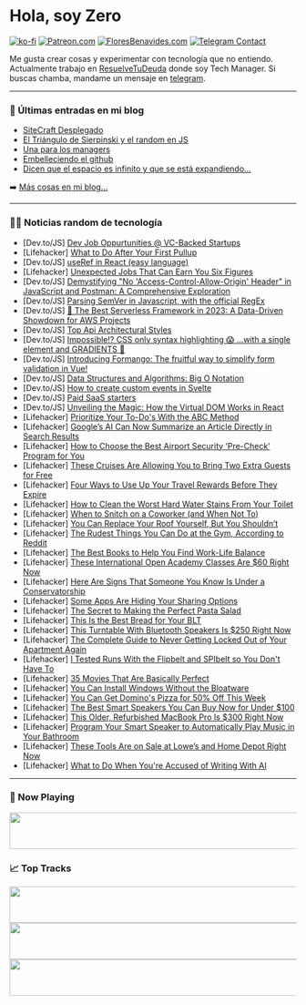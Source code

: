 # Hola, soy Zero

[![ko-fi](https://ko-fi.com/img/githubbutton_sm.svg)](https://ko-fi.com/J3J4N0LUK)
[![Patreon.com](https://img.shields.io/endpoint.svg?url=https%3A%2F%2Fshieldsio-patreon.vercel.app%2Fapi%3Fusername%3Dzerodragon%26type%3Dpatrons&style=for-the-badge)](https://patreon.com/zerodragon)
[![FloresBenavides.com](https://img.shields.io/website?down_message=oops&label=MiBlog&style=for-the-badge&up_message=online&url=https%3A%2F%2Ffloresbenavides.com)](https://floresbenavides.com)
[![Telegram Contact](https://img.shields.io/badge/escr%C3%ADbeme-ZeroDragon-%2326A5E4?style=for-the-badge&logo=telegram)](https://t.me/zerodragon)

Me gusta crear cosas y experimentar con tecnología que no entiendo.
Actualmente trabajo en [ResuelveTuDeuda](http://github.com/resuelve) donde soy Tech Manager.
Si buscas chamba, mandame un mensaje en [telegram](https://t.me/zerodragon).

---

### 📕 Últimas entradas en mi blog
<!-- BLOG-POST-LIST:START -->
- [SiteCraft Desplegado](https://floresbenavides.com/sitecraft-desplegado/)
- [El Triángulo de Sierpinski y el random en JS](https://floresbenavides.com/el-triangulo-de-sierpinski-y-el-random-en-js/)
- [Una para los managers](https://floresbenavides.com/una-para-los-managers/)
- [Embelleciendo el github](https://floresbenavides.com/embelleciendo-el-github/)
- [Dicen que el espacio es infinito y que se está expandiendo…](https://floresbenavides.com/dicen-que-el-espacio-es-infinito-y-que-se-esta-expandiendo/)
<!-- BLOG-POST-LIST:END -->

➡️ [Más cosas en mi blog...](https://floresbenavides.com)

---

### 👨‍💻 Noticias random de tecnología
<!-- TECH-POSTS:START -->
- [Dev.to/JS] [Dev Job Oppurtunities @ VC-Backed Startups](https://dev.to/mohanmukund13/vc-backed-startups-dev-job-oppurtunities-488k)
- [Lifehacker] [What to Do After Your First Pullup](https://lifehacker.com/what-to-do-after-your-first-pullup-1850741036)
- [Dev.to/JS] [useRef in React &lpar;easy language&rpar;](https://dev.to/diwakarkashyap/useref-in-react-easy-language-18na)
- [Lifehacker] [Unexpected Jobs That Can Earn You Six Figures](https://lifehacker.com/unexpected-jobs-that-can-earn-you-six-figures-1850738764)
- [Dev.to/JS] [Demystifying &quot;No &#39;Access-Control-Allow-Origin&#39; Header&quot; in JavaScript and Postman: A Comprehensive Exploration](https://dev.to/iamcymentho/demystifying-no-access-control-allow-origin-header-in-javascript-and-postman-a-comprehensive-exploration-4na5)
- [Dev.to/JS] [Parsing SemVer in Javascript, with the official RegEx](https://dev.to/receter/parsing-semver-in-javascript-with-the-official-regex-4e0e)
- [Dev.to/JS] [🥇 The Best Serverless Framework in 2023: A Data-Driven Showdown for AWS Projects](https://dev.to/slsbytheodo/the-best-serverless-framework-in-2023-a-data-driven-showdown-for-aws-projects-1p3h)
- [Dev.to/JS] [Top Api Architectural Styles](https://dev.to/emmanuel_ishola/top-api-architectural-styles-4340)
- [Dev.to/JS] [Impossible⁉️ CSS only syntax highlighting 😱 ...with a single element and GRADIENTS 🤯](https://dev.to/grahamthedev/impossible-css-only-js-syntax-highlighting-with-a-single-element-and-gradients-243j)
- [Dev.to/JS] [Introducing Formango: The fruitful way to simplify form validation in Vue!](https://dev.to/robbe95/introducing-formango-the-fruitful-way-to-simplify-form-validation-in-vue-1i6e)
- [Dev.to/JS] [Data Structures and Algorithms: Big O Notation](https://dev.to/purity_gwaro/data-structures-and-algorithms-big-o-notation-1m3b)
- [Dev.to/JS] [How to create custom events in Svelte](https://dev.to/kalashin1/how-to-create-custom-events-in-svelte-2cnc)
- [Dev.to/JS] [Paid SaaS starters](https://dev.to/marcin_codes/paid-saas-starters-3me5)
- [Dev.to/JS] [Unveiling the Magic: How the Virtual DOM Works in React](https://dev.to/crossskatee1/unveiling-the-magic-how-the-virtual-dom-works-in-react-5g84)
- [Lifehacker] [Prioritize Your To-Do&#39;s With the ABC Method](https://lifehacker.com/prioritize-your-to-dos-with-the-abc-method-1850738882)
- [Lifehacker] [Google’s AI Can Now Summarize an Article Directly in Search Results](https://lifehacker.com/google-s-ai-can-now-summarize-an-article-directly-in-se-1850740737)
- [Lifehacker] [How to Choose the Best Airport Security ‘Pre-Check’ Program for You](https://lifehacker.com/how-to-choose-the-best-airport-security-pre-check-pro-1849433015)
- [Lifehacker] [These Cruises Are Allowing You to Bring Two Extra Guests for Free](https://lifehacker.com/these-cruises-are-allowing-you-to-bring-two-extra-guest-1850740270)
- [Lifehacker] [Four Ways to Use Up Your Travel Rewards Before They Expire](https://lifehacker.com/best-ways-to-use-expiring-travel-rewards-1850739086)
- [Lifehacker] [How to Clean the Worst Hard Water Stains From Your Toilet](https://lifehacker.com/how-to-clean-the-worst-hard-water-stains-from-your-toil-1849184056)
- [Lifehacker] [When to Snitch on a Coworker &lpar;and When Not To&rpar;](https://lifehacker.com/when-to-snitch-on-a-coworker-and-when-not-to-1850739817)
- [Lifehacker] [You Can Replace Your Roof Yourself, But You Shouldn’t](https://lifehacker.com/you-can-replace-your-roof-yourself-but-you-shouldn-t-1850739430)
- [Lifehacker] [The Rudest Things You Can Do at the Gym, According to Reddit](https://lifehacker.com/13-of-the-worst-breaches-of-gym-etiquette-according-to-1849631579)
- [Lifehacker] [The Best Books to Help You Find Work-Life Balance](https://lifehacker.com/the-best-books-to-help-you-find-work-life-balance-1850739067)
- [Lifehacker] [These International Open Academy Classes Are $60 Right Now](https://lifehacker.com/these-international-open-academy-classes-are-60-right-1850729932)
- [Lifehacker] [Here Are Signs That Someone You Know Is Under a Conservatorship](https://lifehacker.com/here-are-signs-that-someone-you-know-is-under-a-conserv-1850739532)
- [Lifehacker] [Some Apps Are Hiding Your Sharing Options](https://lifehacker.com/some-apps-are-hiding-your-sharing-options-1850739204)
- [Lifehacker] [The Secret to Making the Perfect Pasta Salad](https://lifehacker.com/imperfect-pasta-is-the-secret-to-perfect-pasta-salad-1834981171)
- [Lifehacker] [This Is the Best Bread for Your BLT](https://lifehacker.com/this-is-the-best-bread-for-your-blt-1850739394)
- [Lifehacker] [This Turntable With Bluetooth Speakers Is $250 Right Now](https://lifehacker.com/this-turntable-with-bluetooth-speakers-is-250-right-no-1850730056)
- [Lifehacker] [The Complete Guide to Never Getting Locked Out of Your Apartment Again](https://lifehacker.com/how-to-never-get-locked-out-of-your-apartment-again-1849146996)
- [Lifehacker] [I Tested Runs With the Flipbelt and SPIbelt so You Don&#39;t Have To](https://lifehacker.com/i-tested-runs-with-the-flipbelt-and-spibelt-so-you-dont-1850737029)
- [Lifehacker] [35 Movies That Are Basically Perfect](https://lifehacker.com/30-movies-that-are-basically-perfect-1848244337)
- [Lifehacker] [You Can Install Windows Without the Bloatware](https://lifehacker.com/you-can-install-windows-without-the-bloatware-1850738765)
- [Lifehacker] [You Can Get Domino&#39;s Pizza for 50% Off This Week](https://lifehacker.com/you-can-get-dominos-pizza-for-50-off-this-week-1850738837)
- [Lifehacker] [The Best Smart Speakers You Can Buy Now for Under $100](https://lifehacker.com/5-smart-speakers-you-can-buy-now-for-under-100-1849912921)
- [Lifehacker] [This Older, Refurbished MacBook Pro Is $300 Right Now](https://lifehacker.com/this-older-refurbished-macbook-pro-is-300-right-now-1850730080)
- [Lifehacker] [Program Your Smart Speaker to Automatically Play Music in Your Bathroom](https://lifehacker.com/program-your-smart-speaker-to-automatically-play-music-1850738085)
- [Lifehacker] [These Tools Are on Sale at Lowe’s and Home Depot Right Now](https://lifehacker.com/these-tools-are-on-sale-at-lowe-s-and-home-depot-right-1850738105)
- [Lifehacker] [What to Do When You&#39;re Accused of Writing With AI](https://lifehacker.com/what-to-do-when-youre-accused-of-writing-with-ai-1850738025)<!-- TECH-POSTS:END -->

---

### 🎵 Now Playing
<a href="https://spotify-now-playing-dun.vercel.app/now-playing?open"><img src="https://spotify-now-playing-dun.vercel.app/now-playing" width="540" height="64"></a>

### 📈 Top Tracks
<a href="https://spotify-now-playing-dun.vercel.app/top-tracks?i=1&open"><img src="https://spotify-now-playing-dun.vercel.app/top-tracks?i=1" width="540" height="64"></a>
<a href="https://spotify-now-playing-dun.vercel.app/top-tracks?i=2&open"><img src="https://spotify-now-playing-dun.vercel.app/top-tracks?i=2" width="540" height="64"></a>
<a href="https://spotify-now-playing-dun.vercel.app/top-tracks?i=3&open"><img src="https://spotify-now-playing-dun.vercel.app/top-tracks?i=3" width="540" height="64"></a>
